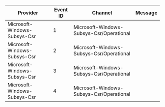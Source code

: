 Provider                      |  Event ID  |  Channel                                   |  Message
------------------------------|------------|--------------------------------------------|---------
Microsoft-Windows-Subsys-Csr  |  1         |  Microsoft-Windows-Subsys-Csr/Operational  |
Microsoft-Windows-Subsys-Csr  |  2         |  Microsoft-Windows-Subsys-Csr/Operational  |
Microsoft-Windows-Subsys-Csr  |  3         |  Microsoft-Windows-Subsys-Csr/Operational  |
Microsoft-Windows-Subsys-Csr  |  4         |  Microsoft-Windows-Subsys-Csr/Operational  |